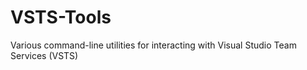 # VSTS-Tools
Various command-line utilities for interacting with Visual Studio Team Services (VSTS)
